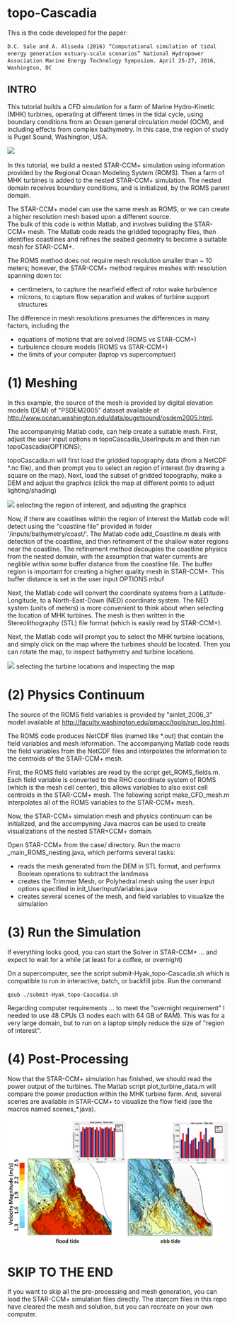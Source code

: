 # topo-Cascadia

This is the code developed for the paper:

    D.C. Sale and A. Aliseda (2016) “Computational simulation of tidal energy generation estuary-scale scenarios” National Hydropower Association Marine Energy Technology Symposium. April 25-27, 2016, Washington, DC

## INTRO
This tutorial builds a CFD simulation for a farm of Marine Hydro-Kinetic (MHK) turbines, operating
at different times in the tidal cycle, using boundary conditions from an Ocean general circulation model (OCM), and
including effects from complex bathymetry.  In this case, the region of study is Puget Sound, Washington, USA.

![](https://github.com/nnmrec/topo-Cascadia/blob/master/docs/images/Space-Earth-PugetSound-topography-Cascadia.png?raw=true)


In this tutorial, we build a nested STAR-CCM+ simulation using information provided by the
Regional Ocean Modeling System (ROMS).  Then a farm of MHK turbines is added to the nested STAR-CCM+ simulation.
The nested domain receives boundary conditions, and is initialized, by the ROMS parent domain.

The STAR-CCM+ model can use the same mesh as ROMS, or
we can create a higher resolution mesh based upon a different source.  
The bulk of this code is within Matlab, and involves building the STAR-CCM+ mesh.  The Matlab code reads the 
gridded topography files, then identifies coastlines and refines the seabed geometry to become a suitable mesh
for STAR-CCM+.  

The ROMS method does not require mesh resolution smaller than ~ 10 meters; however, the STAR-CCM+ method requires meshes with resolution spanning down to:
* centimeters, to capture the nearfield effect of rotor wake turbulence
* microns, to capture flow separation and wakes of turbine support structures

The difference in mesh resolutions presumes the differences in many factors, including the 
* equations of motions that are solved (ROMS vs STAR-CCM+)
* turbulence closure models (ROMS vs STAR-CCM+)
* the limits of your computer (laptop vs supercomptuer)


# (1) Meshing
In this example, the source of the mesh is provided by digital elevation models (DEM) of 
"PSDEM2005" dataset available at http://www.ocean.washington.edu/data/pugetsound/psdem2005.html.

The accompanyinig Matlab code, can help create a suitable mesh.  First, adjust the user input options in topoCascadia_UserInputs.m and then run
	topoCascadia(OPTIONS);

topoCascadia.m will first load the gridded topography data (from a NetCDF *.nc file), and then prompt you to select an region of interest (by drawing a square on the map).  Next, load the subset of gridded topography, make a DEM and adjust the graphics (click the map at different points to adjust lighting/shading)

![](https://github.com/nnmrec/topo-Cascadia/blob/master/docs/images/topography_adjust_map_daycycle.gif?raw=true)
selecting the region of interest, and adjusting the graphics

Now, if there are coastlines within the region of interest the Matlab code will detect using the "coastline file" provided in folder '/inputs/bathymetry/coast/'.  The Matlab code add_Coastline.m deals with detection of the coastline, and then refinement of the shallow water regions near the coastline.  The refinement method decouples the coastline physics from the nested domain, with the assumption that water currents
are neglible within some buffer distance from the coastline file.  The buffer region is important for creating a higher quality mesh
in STAR-CCM+.  This buffer distance is set in the user input OPTIONS.mbuf

Next, the Matlab code will convert the coordinate systems from a Latitude-Longitude, to a North-East-Down (NED) coordinate system.  The NED system (units of meters) is more convenient to think about when selecting the location of MHK turbines.  The mesh is then written in the Stereolithography (STL) file format (which is easily read by STAR-CCM+).   

Next, the Matlab code will prompt you to select the MHK turbine locations, and simply click on the map where the turbines should be located.
Then you can rotate the map, to inspect bathymetry and turbine locations.

![](https://github.com/nnmrec/topo-Cascadia/blob/master/docs/images/topography_place_turbines.gif?raw=true)
selecting the turbine locations and inspecting the map



# (2) Physics Continuum
The source of the ROMS field variables is provided by 
"ainlet_2006_3" model available at http://faculty.washington.edu/pmacc/tools/run_log.html.

The ROMS code produces NetCDF files (named like *.out) that
contain the field variables and mesh information.  The accompanying Matlab code
reads the field variables from the NetCDF files and interpolates the information
to the centroids of the STAR-CCM+ mesh.

First, the ROMS field variables are read by the script get_ROMS_fields.m.  
Each field variable is converted to the RHO coordinate system of ROMS (which is the mesh cell center), this allows
variables to also exist cell centroids in the STAR-CCM+ mesh.
The following script make_CFD_mesh.m interpolates all of the ROMS variables to the STAR-CCM+ mesh.

Now, the STAR-CCM+ simulation mesh and physics continuum can be initialized, and the accompyning
Java macros can be used to create visualizations of the nested STAR=CCM+ domain.

Open STAR-CCM+ from the case/ directory.  Run the macro _main_ROMS_nesting.java, which performs several tasks:
* reads the mesh generated from the DEM in STL format, and performs Boolean operations to subtract the landmass
* creates the Trimmer Mesh, or Polyhedral mesh using the user input options specified in init_UserInputVariables.java
* creates several scenes of the mesh, and field variables to visualize the simulation

# (3) Run the Simulation
If everything looks good, you can start the Solver in STAR-CCM+ ... and expect to wait for a while (at least for a coffee, or overnight)


On a supercomputer, see the script submit-Hyak_topo-Cascadia.sh which is compatible to run in interactive, batch, or backfill jobs.  Run the command
    
    qsub ./submit-Hyak_topo-Cascadia.sh

Regarding computer requirements ... to meet the "overnight requirement" I needed to use 48 CPUs (3 nodes each with 64 GB of RAM).  This was for a very large domain, but to run on a laptop simply reduce the size of "region of interest".

# (4) Post-Processing

Now that the STAR-CCM+ simulation has finished, we should read the power output of the turbines.  The Matlab script
plot_turbine_data.m will compare the power production within the MHK turbine farm.  And, several scenes are available in STAR-CCM+ to 
visualize the flow field (see the macros named scenes_*.java).

![](https://github.com/nnmrec/topo-Cascadia/blob/master/docs/images/compare_Ebb_Flood_Tides_turbine_farm_power.png?raw=true)

# SKIP TO THE END
If you want to skip all the pre-processing and mesh generation, you can load the STAR-CCM+ simulation files directly. The starccm files in this repo have cleared the mesh and solution, but you can recreate on your own computer.

